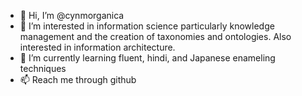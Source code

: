 - 👋 Hi, I’m @cynmorganica
- 👀 I’m interested in information science particularly knowledge management and the creation of taxonomies and ontologies. Also interested in information architecture.
- 🌱 I’m currently learning fluent, hindi, and Japanese enameling techniques
- 📫 Reach me through github

<!---
cynmorganica/cynmorganica is a ✨ special ✨ repository because its `README.md` (this file) appears on your GitHub profile.
You can click the Preview link to take a look at your changes.
--->
